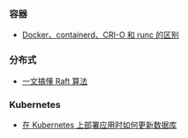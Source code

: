 

### 容器
* [Docker、containerd、CRI-O 和 runc 的区别](https://www.tutorialworks.com/difference-docker-containerd-runc-crio-oci/)

### 分布式

* [一文搞懂 Raft 算法](https://www.cnblogs.com/xybaby/p/10124083.html#4943894)

### Kubernetes

* [在 Kubernetes 上部署应用时如何更新数据库](https://cloudnative.to/blog/running-database-migration-when-deploying-to-kubernetes/)
